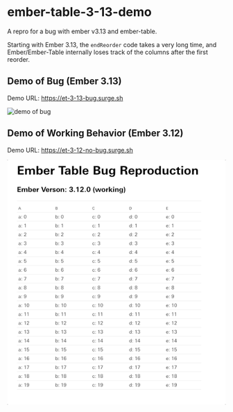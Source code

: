 # ember-table-3-13-demo

A repro for a bug with ember v3.13 and ember-table.

Starting with Ember 3.13, the `endReorder` code takes a
very long time, and Ember/Ember-Table internally loses track of
the columns after the first reorder.

## Demo of Bug (Ember 3.13)

Demo URL: https://et-3-13-bug.surge.sh

![demo of bug](./ember-table-3-13-reorder-bug.gif)

## Demo of Working Behavior (Ember 3.12)

Demo URL: https://et-3-12-no-bug.surge.sh

![demo of working](./ember-table-3-12-reorder-no-bug.gif)
